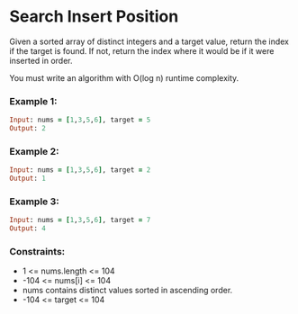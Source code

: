 # Search Insert Position

Given a sorted array of distinct integers and a target value, return the index if the target is found. If not, return the index where it would be if it were inserted in order.

You must write an algorithm with O(log n) runtime complexity.

### Example 1:
```ruby
Input: nums = [1,3,5,6], target = 5
Output: 2
```
### Example 2:
```ruby
Input: nums = [1,3,5,6], target = 2
Output: 1
```
### Example 3:
```ruby
Input: nums = [1,3,5,6], target = 7
Output: 4
```
### Constraints:

- 1 <= nums.length <= 104
- -104 <= nums[i] <= 104
- nums contains distinct values sorted in ascending order.
- -104 <= target <= 104